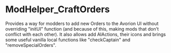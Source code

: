 # ModHelper_CraftOrders
Provides a way for modders to add new Orders to the Avorion UI without overriding "initUI" function (and because of this, making mods that don't conflict with each other). It also allows add AIActions, their icons and brings some useful vanilla local functions like "checkCaptain" and "removeSpecialOrders".
